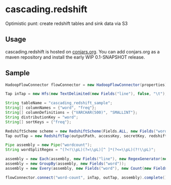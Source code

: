 # cascading.redshift

Optimistic punt: create redshift tables and sink data via S3

## Usage

cascading.redshift is hosted on [conjars.org](http://conjars.org). You can add conjars.org as a
maven repository and install the early WIP 0.1-SNAPSHOT release.

## Sample

```java
HadoopFlowConnector flowConnector = new HadoopFlowConnector(properties);

Tap inTap = new Hfs(new TextDelimited(new Fields("line"), false, "\t"), inputPath);

String tableName = "cascading_redshift_sample";
String[] columnNames = {"word", "freq"};
String[] columnDefinitions = {"VARCHAR(500)", "SMALLINT"};
String distributionKey = "word";
String[] sortKeys = {"freq"};

RedshiftScheme scheme = new RedshiftScheme(Fields.ALL, new Fields("word", "count"), tableName, columnNames, columnDefinitions, distributionKey, sortKeys, new String[] {}, "\001");
Tap outTap = new RedshiftTap(outputPath, accessKey, secretKey, redshiftJdbcUrl, redshiftUsername, redshiftPassword, scheme, SinkMode.REPLACE);

Pipe assembly = new Pipe("wordcount");
String wordSplitRegex = "(?<!\\pL)(?=\\pL)[^ ]*(?<=\\pL)(?!\\pL)";

assembly = new Each(assembly, new Fields("line"), new RegexGenerator(new Fields("word"), wordSplitRegex));
assembly = new GroupBy(assembly, new Fields("word"));
assembly = new Every(assembly, new Fields("word"), new Count(new Fields("count")), new Fields("word", "count"));

flowConnector.connect("word-count", inTap, outTap, assembly).complete();
```